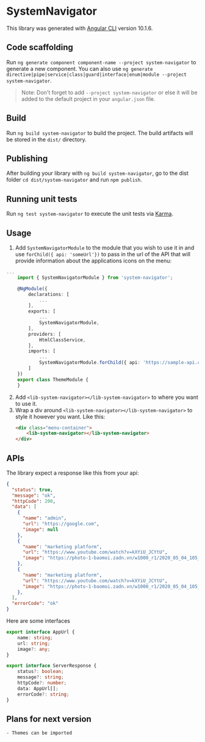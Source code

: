 # SystemNavigator

This library was generated with [Angular CLI](https://github.com/angular/angular-cli) version 10.1.6.

## Code scaffolding

Run `ng generate component component-name --project system-navigator` to generate a new component. You can also use `ng generate directive|pipe|service|class|guard|interface|enum|module --project system-navigator`.

> Note: Don't forget to add `--project system-navigator` or else it will be added to the default project in your `angular.json` file.

## Build

Run `ng build system-navigator` to build the project. The build artifacts will be stored in the `dist/` directory.

## Publishing

After building your library with `ng build system-navigator`, go to the dist folder `cd dist/system-navigator` and run `npm publish`.

## Running unit tests

Run `ng test system-navigator` to execute the unit tests via [Karma](https://karma-runner.github.io).

## Usage

1. Add `SystemNavigatorModule` to the module that you wish to use it in and use `forChild({ api: 'someUrl'})` to pass in the url of the API that will provide information about the applications icons on the menu:

```typescript
...
    import { SystemNavigatorModule } from 'system-navigator';

    @NgModule({
        declarations: [
            ...
        ],
        exports: [
            ...
            SystemNavigatorModule,
        ],
        providers: [
            HtmlClassService,
        ],
        imports: [
            ...
            SystemNavigatorModule.forChild({ api: 'https://sample-api.com/urls', headers: {'SomeHeader': '123'} }),
        ]
    })
    export class ThemeModule {
    }
```

2. Add `<lib-system-navigator></lib-system-navigator>` to where you want to use it.
3. Wrap a div around `<lib-system-navigator></lib-system-navigator>` to style it however you want. Like this:
    ```HTML
    <div class="menu-container">
        <lib-system-navigator></lib-system-navigator>
    </div>
    ```

## APIs

The library expect a response like this from your api:

```JSON
{
  "status": true,
  "message": "ok",
  "httpCode": 200,
  "data": [
    {
      "name": "admin",
      "url": "https://google.com",
      "image": null
    },
    {
      "name": "marketing platform",
      "url": "https://www.youtube.com/watch?v=kXYiU_JCYtU",
      "image": "https://photo-1-baomoi.zadn.vn/w1000_r1/2020_05_04_105_34923369/882279561615ff4ba604.jpg"
    },
    {
      "name": "marketing platform",
      "url": "https://www.youtube.com/watch?v=kXYiU_JCYtU",
      "image": "https://photo-1-baomoi.zadn.vn/w1000_r1/2020_05_04_105_34923369/882279561615ff4ba604.jpg"
    },
  ],
  "errorCode": "ok"
}
```

Here are some interfaces

```typescript
export interface AppUrl {
    name: string;
    url: string;
    image?: any;
}

export interface ServerResponse {
    status?: boolean;
    message?: string;
    httpCode?: number;
    data: AppUrl[];
    errorCode?: string;
}
```

## Plans for next version

    - Themes can be imported
